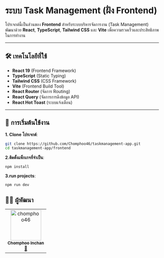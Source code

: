 # ระบบ Task Management (ฝั่ง Frontend)

โปรเจกต์นี้เป็นส่วนของ **Frontend** สำหรับระบบบริหารจัดการงาน (Task Management)  
พัฒนาด้วย **React**, **TypeScript**, **Tailwind CSS** และ **Vite** เพื่อความรวดเร็วและประสิทธิภาพในการทำงาน

---

## 🛠 เทคโนโลยีที่ใช้

- **React 19** (Frontend Framework)
- **TypeScript** (Static Typing)
- **Tailwind CSS** (CSS Framework)
- **Vite** (Frontend Build Tool)
- **React Router** (จัดการ Routing)
- **React Query** (จัดการการดึงข้อมูล API)
- **React Hot Toast** (ระบบแจ้งเตือน)

---

## 🚀 การเริ่มต้นใช้งาน

**1. Clone โปรเจกต์**:

```bash
git clone https://github.com/Chomphoo46/taskmanagement-app.git
cd taskmanagement-app/frontend
```

**2.ติดตั้งแพ็กเกจที่จำเป็น**:
```
npm install
```

**3.run projects**:
```
npm run dev
```
## 👨‍💻 ผู้พัฒนา

<table>
  <tr>
    <td align="center">
      <a href="https://github.com/chomphoo46">
        <img src="https://avatars.githubusercontent.com/u/140147946?v=4" width="100px;" alt="chomphoo46"/>
        <br />
        <sub><b>Chomphoo Inchan</b></sub>
      </a>
      <br />
      <a title="Frontend Developer" href="https://github.com/chomphoo46">🎨</a>
    </td>
  </tr>
</table>
